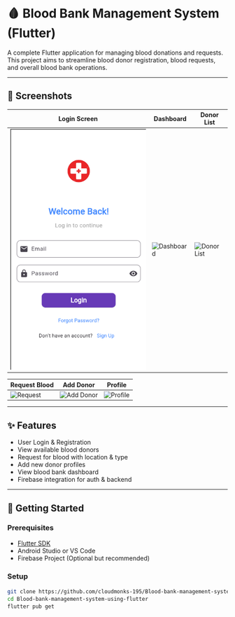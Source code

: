 # 🩸 Blood Bank Management System (Flutter)

A complete Flutter application for managing blood donations and requests. This project aims to streamline blood donor registration, blood requests, and overall blood bank operations.

---

## 📱 Screenshots

| Login Screen | Dashboard | Donor List |
|--------------|-----------|------------|
| ![Login](assets/login.png) | ![Dashboard](assets/dashboard.png) | ![Donor List](assets/donor_list.png) |

| Request Blood | Add Donor | Profile |
|---------------|-----------|---------|
| ![Request](assets/request_blood.png) | ![Add Donor](assets/add_donor.png) | ![Profile](assets/profile.png) |

---

## ✨ Features

- User Login & Registration
- View available blood donors
- Request for blood with location & type
- Add new donor profiles
- View blood bank dashboard
- Firebase integration for auth & backend

---

## 🚀 Getting Started

### Prerequisites

- [Flutter SDK](https://docs.flutter.dev/get-started/install)
- Android Studio or VS Code
- Firebase Project (Optional but recommended)

### Setup

```bash
git clone https://github.com/cloudmonks-195/Blood-bank-management-system-using-flutter.git
cd Blood-bank-management-system-using-flutter
flutter pub get
